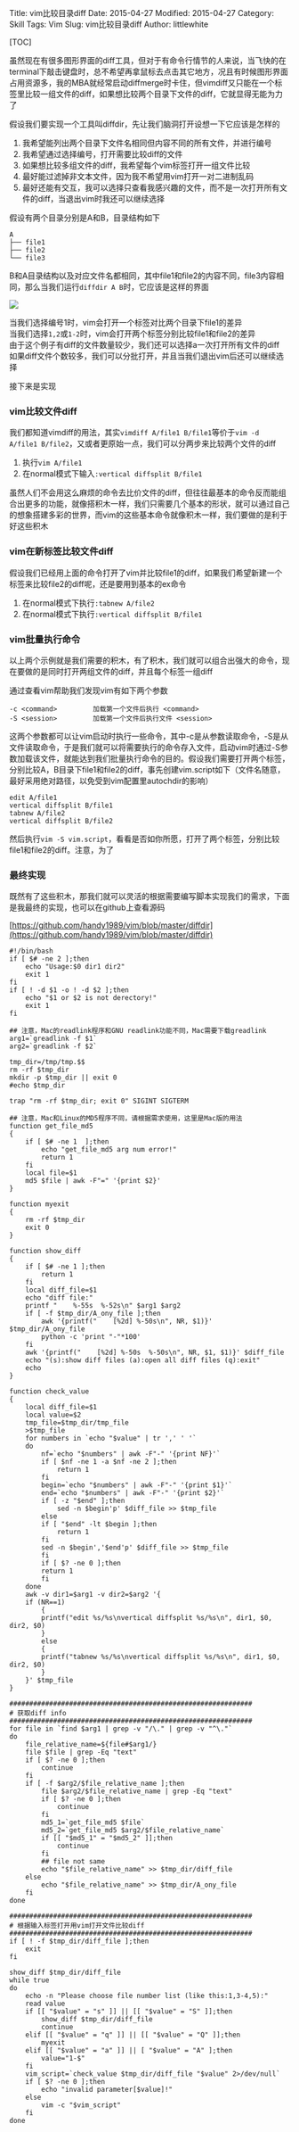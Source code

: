 Title: vim比较目录diff
Date: 2015-04-27
Modified: 2015-04-27
Category: Skill
Tags: Vim
Slug: vim比较目录diff
Author: littlewhite

[TOC]

虽然现在有很多图形界面的diff工具，但对于有命令行情节的人来说，当飞快的在terminal下敲击键盘时，总不希望再拿鼠标去点击其它地方，况且有时候图形界面占用资源多，我的MBA就经常启动diffmerge时卡住，但vimdiff又只能在一个标签里比较一组文件的diff，如果想比较两个目录下文件的diff，它就显得无能为力了

假设我们要实现一个工具叫diffdir，先让我们脑洞打开设想一下它应该是怎样的

1. 我希望能列出两个目录下文件名相同但内容不同的所有文件，并进行编号
2. 我希望通过选择编号，打开需要比较diff的文件
3. 如果想比较多组文件的diff，我希望每个vim标签打开一组文件比较
4. 最好能过滤掉非文本文件，因为我不希望用vim打开一对二进制乱码
5. 最好还能有交互，我可以选择只查看我感兴趣的文件，而不是一次打开所有文件的diff，当退出vim时我还可以继续选择

假设有两个目录分别是A和B，目录结构如下

    A
    ├── file1
    ├── file2
    └── file3 
    
B和A目录结构以及对应文件名都相同，其中file1和file2的内容不同，file3内容相同，那么当我们运行`diffdir A B`时，它应该是这样的界面

![](http://littlewhite.us/pic/20150427/1.png)

当我们选择编号1时，vim会打开一个标签对比两个目录下file1的差异  
当我们选择`1,2`或`1-2`时，vim会打开两个标签分别比较file1和file2的差异  
由于这个例子有diff的文件数量较少，我们还可以选择a一次打开所有文件的diff  
如果diff文件个数较多，我们可以分批打开，并且当我们退出vim后还可以继续选择

接下来是实现

### vim比较文件diff
我们都知道vimdiff的用法，其实`vimdiff A/file1 B/file1`等价于`vim -d A/file1 B/file2`，又或者更原始一点，我们可以分两步来比较两个文件的diff

1. 执行`vim A/file1`
2. 在normal模式下输入`:vertical diffsplit B/file1`

虽然人们不会用这么麻烦的命令去比价文件的diff，但往往最基本的命令反而能组合出更多的功能，就像搭积木一样，我们只需要几个基本的形状，就可以通过自己的想象搭建多彩的世界，而vim的这些基本命令就像积木一样，我们要做的是利于好这些积木

### vim在新标签比较文件diff
假设我们已经用上面的命令打开了vim并比较file1的diff，如果我们希望新建一个标签来比较file2的diff呢，还是要用到基本的ex命令

1. 在normal模式下执行`:tabnew A/file2`
2. 在normal模式下执行`:vertical diffsplit B/file1`

### vim批量执行命令
以上两个示例就是我们需要的积木，有了积木，我们就可以组合出强大的命令，现在要做的是同时打开两组文件的diff，并且每个标签一组diff

通过查看vim帮助我们发现vim有如下两个参数

    -c <command>         加载第一个文件后执行 <command>
    -S <session>         加载第一个文件后执行文件 <session>


这两个参数都可以让vim启动时执行一些命令，其中-c是从参数读取命令，-S是从文件读取命令，于是我们就可以将需要执行的命令存入文件，启动vim时通过-S参数加载该文件，就能达到我们批量执行命令的目的。假设我们需要打开两个标签，分别比较A，B目录下file1和file2的diff，事先创建vim.script如下（文件名随意，最好采用绝对路径，以免受到vim配置里autochdir的影响）

    edit A/file1
    vertical diffsplit B/file1
    tabnew A/file2
    vertical diffsplit B/file2

然后执行`vim -S vim.script`，看看是否如你所愿，打开了两个标签，分别比较file1和file2的diff。注意，为了

### 最终实现
既然有了这些积木，那我们就可以灵活的根据需要编写脚本实现我们的需求，下面是我最终的实现，也可以在github上查看源码

[https://github.com/handy1989/vim/blob/master/diffdir](https://github.com/handy1989/vim/blob/master/diffdir)

    #!/bin/bash
    if [ $# -ne 2 ];then
        echo "Usage:$0 dir1 dir2"
        exit 1
    fi
    if [ ! -d $1 -o ! -d $2 ];then
        echo "$1 or $2 is not derectory!"
        exit 1
    fi
    
    ## 注意，Mac的readlink程序和GNU readlink功能不同，Mac需要下载greadlink
    arg1=`greadlink -f $1`
    arg2=`greadlink -f $2`
    
    tmp_dir=/tmp/tmp.$$
    rm -rf $tmp_dir
    mkdir -p $tmp_dir || exit 0
    #echo $tmp_dir
    
    trap "rm -rf $tmp_dir; exit 0" SIGINT SIGTERM
    
    ## 注意，Mac和Linux的MD5程序不同，请根据需求使用，这里是Mac版的用法
    function get_file_md5
    {
        if [ $# -ne 1  ];then
            echo "get_file_md5 arg num error!"
            return 1
        fi
        local file=$1
        md5 $file | awk -F"=" '{print $2}'
    }
    
    function myexit
    {
        rm -rf $tmp_dir
        exit 0
    }
    
    function show_diff
    {
        if [ $# -ne 1 ];then
            return 1
        fi
        local diff_file=$1
        echo "diff file:"
        printf "    %-55s  %-52s\n" $arg1 $arg2
        if [ -f $tmp_dir/A_ony_file ];then
            awk '{printf("    [%2d] %-50s\n", NR, $1)}' $tmp_dir/A_ony_file
            python -c 'print "-"*100'
        fi
        awk '{printf("    [%2d] %-50s  %-50s\n", NR, $1, $1)}' $diff_file
        echo "(s):show diff files (a):open all diff files (q):exit"
        echo
    }
    
    function check_value
    {
        local diff_file=$1
        local value=$2
        tmp_file=$tmp_dir/tmp_file
        >$tmp_file
        for numbers in `echo "$value" | tr ',' ' '`
        do
            nf=`echo "$numbers" | awk -F"-" '{print NF}'`
            if [ $nf -ne 1 -a $nf -ne 2 ];then
                return 1
            fi
            begin=`echo "$numbers" | awk -F"-" '{print $1}'`
            end=`echo "$numbers" | awk -F"-" '{print $2}'`
            if [ -z "$end" ];then
                sed -n $begin'p' $diff_file >> $tmp_file
            else
            if [ "$end" -lt $begin ];then
                return 1
            fi
            sed -n $begin','$end'p' $diff_file >> $tmp_file
            fi
            if [ $? -ne 0 ];then
            return 1
            fi
        done
        awk -v dir1=$arg1 -v dir2=$arg2 '{
        if (NR==1)
            {
            printf("edit %s/%s\nvertical diffsplit %s/%s\n", dir1, $0, dir2, $0)
            }
            else
            {
            printf("tabnew %s/%s\nvertical diffsplit %s/%s\n", dir1, $0, dir2, $0)
            }
        }' $tmp_file
    }
    
    #############################################################
    # 获取diff info
    #############################################################
    for file in `find $arg1 | grep -v "/\." | grep -v "^\."`
    do
        file_relative_name=${file#$arg1/}
        file $file | grep -Eq "text"
        if [ $? -ne 0 ];then
            continue
        fi
        if [ -f $arg2/$file_relative_name ];then
            file $arg2/$file_relative_name | grep -Eq "text"
            if [ $? -ne 0 ];then
                continue
            fi
            md5_1=`get_file_md5 $file`
            md5_2=`get_file_md5 $arg2/$file_relative_name`
            if [[ "$md5_1" = "$md5_2" ]];then
                continue
            fi
            ## file not same
            echo "$file_relative_name" >> $tmp_dir/diff_file
        else
            echo "$file_relative_name" >> $tmp_dir/A_ony_file
        fi
    done
    
    #############################################################
    # 根据输入标签打开用vim打开文件比较diff
    #############################################################
    if [ ! -f $tmp_dir/diff_file ];then
        exit
    fi
    
    show_diff $tmp_dir/diff_file
    while true
    do
        echo -n "Please choose file number list (like this:1,3-4,5):"
        read value
        if [[ "$value" = "s" ]] || [[ "$value" = "S" ]];then
            show_diff $tmp_dir/diff_file
            continue
        elif [[ "$value" = "q" ]] || [[ "$value" = "Q" ]];then
            myexit
        elif [[ "$value" = "a" ]] || [ "$value" = "A" ];then
            value="1-$"
        fi
        vim_script=`check_value $tmp_dir/diff_file "$value" 2>/dev/null`
        if [ $? -ne 0 ];then
            echo "invalid parameter[$value]!"
        else
            vim -c "$vim_script"
        fi
    done





